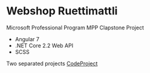 # Webshop Ruettimattli

Microsoft Professional Program MPP Clapstone Project

* Angular 7
* .NET Core 2.2 Web API
* SCSS

Two separated projects [CodeProject](https://www.codeproject.com/Articles/1274513/Angular-7-with-NET-Core-2-2-Global-Weather-Part-1)